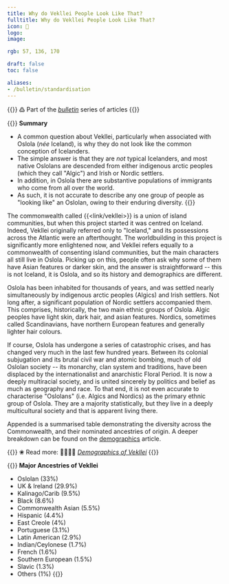 ```yaml
---
title: Why do Vekllei People Look Like That?
fulltitle: Why do Vekllei People Look Like That?
icon: 🫥
logo:
image:

rgb: 57, 136, 170

draft: false
toc: false

aliases:
- /bulletin/standardisation
---
```

{{<hint>}}
߷ Part of the *[bulletin](/bulletin/)* series of articles
{{</hint>}}

{{<hint panel>}}
**Summary**

* A common question about Vekllei, particularly when associated with Oslola (*née* Iceland), is why they do not look like the common conception of Icelanders.
* The simple answer is that they are *not* typical Icelanders, and most native Oslolans are descended from either indigenous arctic peoples (which they call "Algic") and Irish or Nordic settlers.
* In addition, in Oslola there are substantive populations of immigrants who come from all over the world.
* As such, it is not accurate to describe any one group of people as "looking like" an Oslolan, owing to their enduring diversity.
{{</hint>}}

The commonwealth called {{<link/vekllei>}} is a union of island communities, but when this project started it was centred on Iceland. Indeed, Vekllei originally referred only to "Iceland," and its possessions across the Atlantic were an afterthought. The worldbuilding in this project is significantly more enlightened now, and Vekllei refers equally to a commonwealth of consenting island communities, but the main characters all still live in Oslola. Picking up on this, people often ask why some of them have Asian features or darker skin, and the answer is straightforward -- this is not Iceland, it is Oslola, and so its history and demographics are different.

Oslola has been inhabited for thousands of years, and was settled nearly simultaneously by indigenous arctic peoples (Algics) and Irish settlers. Not long after, a significant population of Nordic settlers accompanied them. This comprises, historically, the two main ethnic groups of Oslola. Algic peoples have light skin, dark hair, and asian features. Nordics, sometimes called Scandinavians, have northern European features and generally lighter hair colours.

If course, Oslola has undergone a series of catastrophic crises, and has changed very much in the last few hundred years. Between its colonial subjugation and its brutal civil war and atomic bombing, much of old Oslolan society -- its monarchy, clan system and traditions, have been displaced by the internationalist and anarchistic Floral Period. It is now a deeply multiracial society, and is united sincerely by politics and belief as much as geography and race. To that end, it is not even accurate to characterise "Oslolans" (i.e. Algics and Nordics) as the primary ethnic group of Oslola. They are a majority statistically, but they live in a deeply multicultural society and that is apparent living there.

Appended is a summarised table demonstrating the diversity across the Commonwealth, and their nominated ancestries of origin. A deeper breakdown can be found on the [demographics](/demographics/) article.

{{<hint>}}
❀ Read more: <span class="smallicon">👨‍👩‍👧‍👦</span> *[Demographics of Vekllei](/demographics/)*
{{</hint>}}

{{<hint panel>}}
**Major Ancestries of Vekllei**

* Oslolan (33%)
* UK & Ireland (29.9%)
* Kalinago/Carib (9.5%)
* Black (8.6%)
* Commonwealth Asian (5.5%)
* Hispanic (4.4%)
* East Creole (4%)
* Portuguese (3.1%)
* Latin American (2.9%)
* Indian/Ceylonese (1.7%)
* French (1.6%)
* Southern European (1.5%)
* Slavic (1.3%)
* Others (1%)
{{</hint>}}

